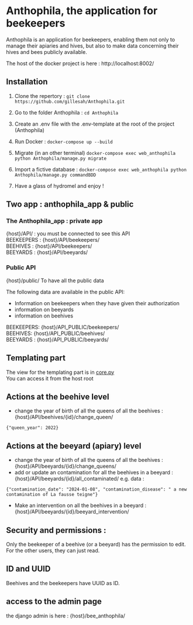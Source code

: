 # Anthophila, the application for beekeepers

Anthophila is an application for beekeepers, enabling them not only to manage their apiaries and hives, but also to make data concerning their hives and bees publicly available.

The host of the docker project is here : http://localhost:8002/

## Installation

1. Clone the repertory : `git clone https://github.com/gillesah/Anthophila.git`

2. Go to the folder Anthophila : `cd Anthophila`
3. Create an .env file with the .env-template at the root of the project (Anthophila)
4. Run Docker : `docker-compose up --build`
5. Migrate (in an other terminal) `docker-compose exec web_anthophila python Anthophila/manage.py migrate`
6. Import a fictive database : `docker-compose exec web_anthophila python Anthophila/manage.py commandBDD`
7. Have a glass of hydromel and enjoy !

## Two app : anthophila_app & public

### The Anthophila_app : private app

{host}/API/ : you must be connected to see this API  
BEEKEEPERS : {host}/API/beekeepers/  
BEEHIVES : {host}/API/beekeepers/  
BEEYARDS : {host}/API/beeyards/

### Public API

{host}/public/ To have all the public data

The following data are available in the public API:

- Information on beekeepers when they have given their authorization
- information on beeyards
- information on beehives

BEEKEEPERS: {host}/API_PUBLIC/beekeepers/  
BEEHIVES: {host}/API_PUBLIC/beehives/  
BEEYARDS : {host}/API_PUBLIC/beeyards/

## Templating part

The view for the templating part is in [core.py](./anthophila_app/views/core.py)  
You can access it from the host root

## Actions at the beehive level

- change the year of birth of all the queens of all the beehives : {host}/API/beehives/{id}/change_queen/

```
{"queen_year": 2022}
```

## Actions at the beeyard (apiary) level

- change the year of birth of all the queens of all the beehives : {host}/API/beeyards/{id}/change_queens/
- add or update an contamination for all the beehives in a beeyard : {host}/API/beeyards/{id}/all_contaminated/ e.g. data :

```
{"contamination_date": "2024-01-08", "contamination_disease": " a new contamination of La fausse teigne"}
```

- Make an intervention on all the beehives in a beeyard : {host}/API/beeyards/{id}/beeyard_intervention/

## Security and permissions :

Only the beekeeper of a beehive (or a beeyard) has the permission to edit. For the other users, they can just read.

## ID and UUID

Beehives and the beekeepers have UUID as ID.

## access to the admin page

the django admin is here : {host}/bee_anthophila/
